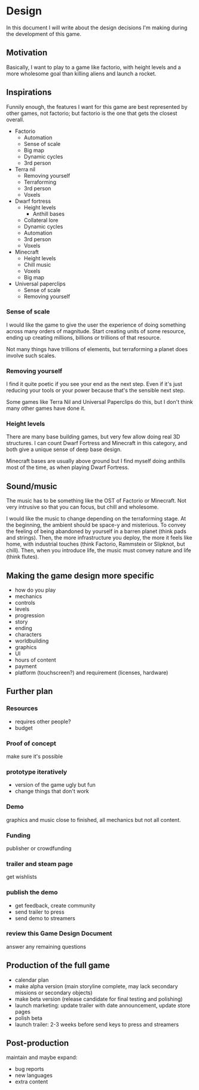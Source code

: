 # Design

In this document I will write about the design decisions I'm making during the development of 
this game.

## Motivation

Basically, I want to play to a game like factorio, with height levels and a more wholesome goal 
than killing aliens and launch a rocket.

## Inspirations

Funnily enough, the features I want for this game are best represented by other games, not 
factorio; but factorio is the one that gets the closest overall.

- Factorio
  - Automation
  - Sense of scale
  - Big map
  - Dynamic cycles
  - 3rd person
- Terra nil
  - Removing yourself
  - Terraforming
  - 3rd person
  - Voxels
- Dwarf fortress
  - Height levels
    - Anthill bases
  - Collateral lore
  - Dynamic cycles
  - Automation
  - 3rd person
  - Voxels
- Minecraft
  - Height levels
  - Chill music
  - Voxels
  - Big map
- Universal paperclips
  - Sense of scale
  - Removing yourself

### Sense of scale

I would like the game to give the user the experience of doing something across many orders of 
magnitude. Start creating units of some resource, ending up creating millions, billions or 
trillions of that resource.

Not many things have trillions of elements, but terraforming a planet does involve such scales.

### Removing yourself

I find it quite poetic if you see your end as the next step. Even if it's just reducing your tools
or your power because that's the sensible next step.

Some games like Terra Nil and Universal Paperclips do this, but I don't think many other games have 
done it.

### Height levels

There are many base building games, but very few allow doing real 3D structures. I can count 
Dwarf Fortress and Minecraft in this category, and both give a unique sense of deep base design.

Minecraft bases are usually above ground but I find myself doing anthills most of the time, as 
when playing Dwarf Fortress.

## Sound/music

The music has to be something like the OST of Factorio or Minecraft. Not very intrusive so that
you can focus, but chill and wholesome.

I would like the music to change depending on the terraforming stage. At the beginning, the ambient
should be space-y and misterious. To convey the feeling of being abandoned by yourself in a barren
planet (think pads and strings). Then, the more infrastructure you deploy, the more it feels like
home, with industrial touches (think Factorio, Rammstein or Slipknot, but chill). Then, when 
you introduce life, the music must convey nature and life (think flutes).


## Making the game design more specific

- how do you play
- mechanics
- controls
- levels
- progression
- story
- ending
- characters
- worldbuilding
- graphics
- UI
- hours of content
- payment
- platform (touchscreen?) and requirement (licenses, hardware)

## Further plan

### Resources

- requires other people?
- budget

### Proof of concept

make sure it's possible

### prototype iteratively

- version of the game ugly but fun
- change things that don't work

### Demo

graphics and music close to finished, all mechanics but not all content.

### Funding

publisher or crowdfunding

### trailer and steam page

get wishlists

### publish the demo

- get feedback, create community
- send trailer to press
- send demo to streamers

### review this Game Design Document

answer any remaining questions

## Production of the full game

- calendar plan
- make alpha version (main storyline complete, may lack secondary missions or
secondary objects)
- make beta version (release candidate for final testing and polishing)
- launch marketing: update trailer with date announcement, update store pages
- polish beta
- launch trailer: 2-3 weeks before send keys to press and streamers

## Post-production

maintain and maybe expand:
- bug reports
- new languages
- extra content




